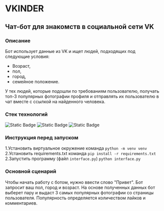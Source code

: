 # VKINDER

## Чат-бот для знакомств в социальной сети VK

### Описание

Бот использует данные из VK и ищет людей, подходящих под следующие условия:

- Возраст,
- пол,
- город,
- семейное положение.
 
У тех людей, которые подошли по требованиям пользователю, получать топ-3 популярных фотографии профиля и отправлять их пользователю в чат вместе с ссылкой на найденного человека.

### Стек технологий

![Static Badge](https://img.shields.io/badge/python-%25?style=for-the-badge&logo=python&labelColor=FFC436&color=blue) ![Static Badge](https://img.shields.io/badge/rest_api-%25?style=for-the-badge&logo=rest_api&labelColor=9BABB8&color=9BABB8) ![Static Badge](https://img.shields.io/badge/postgresql-%25?style=for-the-badge&logo=postgresql&labelColor=F5F5F5&color=F5F5F5)

### Инструкция перед запуском

1.Установить виртуальное окружение команда ```python -m venv venv``` \
2.Установить requirements.txt команда ```pip install -r requirements.txt``` \
2.Запустить программу (файл ```interface.py```) ```python interface.py```<br>

### Основной сценарий

Чтобы начать работу с ботом, нужно ввести слово "Привет". Бот запросит ваш пол, город и возраст. На основе полученных данных бот выберет пару и выдаст 3 самых популярных фотографии со страницы пользователя. Популярность определяется количеством лайков и комментариев.